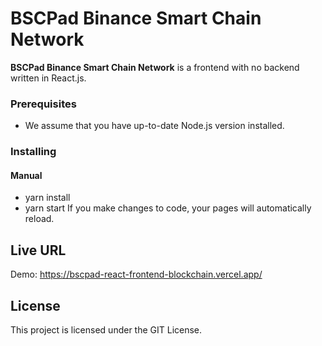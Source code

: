 # BSCPad Binance Smart Chain Network
**BSCPad Binance Smart Chain Network** is a frontend with no backend written in React.js.

### Prerequisites

 * We assume that you have up-to-date Node.js version installed.
 
### Installing
#### Manual

 * yarn install
 * yarn start
 If you make changes to code, your pages will automatically reload.
 
## Live URL
Demo: https://bscpad-react-frontend-blockchain.vercel.app/

## License

This project is licensed under the GIT License.
